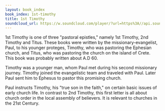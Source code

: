 ```yaml
---
layout: book_index
book_index: 1st-timothy
title: 1st Timothy
soundcloud_url: https://w.soundcloud.com/player/?url=https%3A//api.soundcloud.com/playlists/185705511%3Fsecret_token%3Ds-r7WhI
---
```


1st Timothy is one of three "pastoral epistles," namely 1st Timothy, 2nd Timothy and Titus. These books were written by the missionary-evangelist, Paul, to his younger proteges, Timothy, who was pastoring the Ephesian church, and Titus, who was pastoring the church on the island of Crete. This book was probably written about A.D 60.

Timothy was a younger man, whom Paul met during his second missionary journey. Timothy joined the evangelistic team and traveled with Paul. Later Paul sent him to Ephesus to pastor this promising church.

Paul instructs Timothy, his "true son in the faith," on certain basic issues of early church life. In contrast to 2nd Timothy, this first letter is all about church order in the local assembly of believers. It is relevant to churches in the 21st Century.
